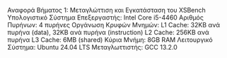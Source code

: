 Αναφορά Βήματος 1: Μεταγλώττιση και Εγκατάσταση του XSBench
Υπολογιστικό Σύστημα
Επεξεργαστής: Intel Core i5-4460
Αριθμός Πυρήνων: 4 πυρήνες
Οργάνωση Κρυφών Μνημών:
L1 Cache: 32KB ανά πυρήνα (data), 32KB ανά πυρήνα (instruction)
L2 Cache: 256KB ανά πυρήνα
L3 Cache: 6MB (shared)
Κύρια Μνήμη: 8GB RAM
Λειτουργικό Σύστημα: Ubuntu 24.04 LTS
Μεταγλωττιστής: GCC 13.2.0
